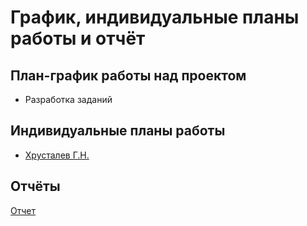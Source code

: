 # График, индивидуальные планы работы и отчёт

## План-график работы над проектом

- Разработка заданий

## Индивидуальные планы работы

- [Хрусталев Г.Н.](Khrustalev.md)

## Отчёты

[Отчет](Report.docx)